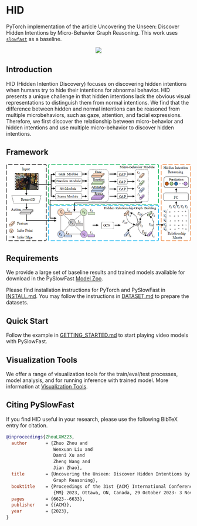 # HID

PyTorch implementation of the article Uncovering the Unseen: Discover Hidden Intentions by Micro-Behavior Graph Reasoning. This work uses [`slowfast`](https://github.com/facebookresearch/SlowFast) as a baseline.

<div align="center">
  <img src="demo/ava_demo.gif" width="600px"/>
</div>

## Introduction

HID (Hidden Intention Discovery) focuses on discovering hidden intentions when humans try to hide their intentions for abnormal behavior. HID presents a unique challenge in that hidden intentions lack the obvious visual representations to distinguish them from normal intentions. We find that the difference between hidden and normal intentions can be reasoned from multiple microbehaviors, such as gaze, attention, and facial expressions. Therefore, we first discover the relationship between micro-behavior and hidden intentions and use multiple micro-behavior to discover hidden intentions.

## Framework
 <picture>
  <source media="(prefers-color-scheme: dark)" srcset="https://github.com/51cloud/HID/blob/main/image/framework.png">
  <source media="(prefers-color-scheme: light)" srcset="https://github.com/51cloud/HID/blob/main/image/framework.png">
  <img alt="Shows an illustrated sun in light mode and a moon with stars in dark mode." src="https://github.com/51cloud/HID/blob/main/image/framework.png">
</picture>

## Requirements
We provide a large set of baseline results and trained models available for download in the PySlowFast [Model Zoo](MODEL_ZOO.md).

Please find installation instructions for PyTorch and PySlowFast in [INSTALL.md](INSTALL.md). You may follow the instructions in [DATASET.md](slowfast/datasets/DATASET.md) to prepare the datasets.

## Quick Start

Follow the example in [GETTING_STARTED.md](GETTING_STARTED.md) to start playing video models with PySlowFast.

## Visualization Tools

We offer a range of visualization tools for the train/eval/test processes, model analysis, and for running inference with trained model.
More information at [Visualization Tools](VISUALIZATION_TOOLS.md).

## Citing PySlowFast
If you find HID useful in your research, please use the following BibTeX entry for citation.
```BibTeX
@inproceedings{ZhouLXWZ23,
  author       = {Zhuo Zhou and
                  Wenxuan Liu and
                  Danni Xu and
                  Zheng Wang and
                  Jian Zhao},
  title        = {Uncovering the Unseen: Discover Hidden Intentions by Micro-Behavior
                  Graph Reasoning},
  booktitle    = {Proceedings of the 31st {ACM} International Conference on Multimedia,
                  {MM} 2023, Ottawa, ON, Canada, 29 October 2023- 3 November 2023},
  pages        = {6623--6633},
  publisher    = {{ACM}},
  year         = {2023},
}
